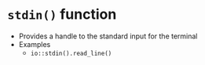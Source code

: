 

# `stdin()` function

- Provides a handle to the standard input for the terminal
- Examples
  - `io::stdin().read_line()`

